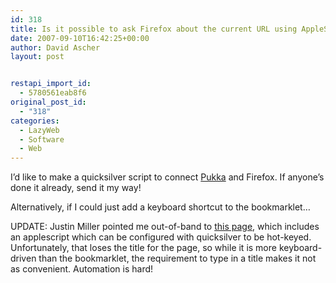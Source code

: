 ```yaml
---
id: 318
title: Is it possible to ask Firefox about the current URL using AppleScript?
date: 2007-09-10T16:42:25+00:00
author: David Ascher
layout: post


restapi_import_id:
  - 5780561eab8f6
original_post_id:
  - "318"
categories:
  - LazyWeb
  - Software
  - Web
---
```

I&#8217;d like to make a quicksilver script to connect [Pukka](http://codesorcery.net/pukka) and Firefox. If anyone&#8217;s done it already, send it my way!

Alternatively, if I could just add a keyboard shortcut to the bookmarklet&#8230;

UPDATE: Justin Miller pointed me out-of-band to [this page](http://codesorcery.net/2006/06/14/pukka-and-applescript/), which includes an applescript which can be configured with quicksilver to be hot-keyed. Unfortunately, that loses the title for the page, so while it is more keyboard-driven than the bookmarklet, the requirement to type in a title makes it not as convenient. Automation is hard!